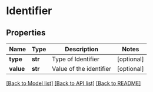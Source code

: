 # Identifier

## Properties
Name | Type | Description | Notes
------------ | ------------- | ------------- | -------------
**type** | **str** | Type of Identifier | [optional] 
**value** | **str** | Value of the identifier | [optional] 

[[Back to Model list]](../README.md#documentation-for-models) [[Back to API list]](../README.md#documentation-for-api-endpoints) [[Back to README]](../README.md)



